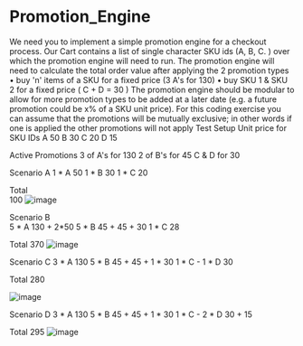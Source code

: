# Promotion_Engine

We need you to implement a simple promotion engine for a checkout process. Our Cart contains a list of single character SKU ids (A, B, C.	) over which the promotion engine will need to run.
The promotion engine will need to calculate the total order value after applying the 2 promotion types
•	buy 'n' items of a SKU for a fixed price (3 A's for 130)
•	buy SKU 1 & SKU 2 for a fixed price ( C + D = 30 )
The promotion engine should be modular to allow for more promotion types to be added at a later date (e.g. a future promotion could be x% of a SKU unit price). For this coding exercise you can assume that the promotions will be mutually exclusive; in other words if one is applied the other promotions will not apply
Test Setup
Unit price for SKU IDs A	50
B	30
C	20
D	15

Active Promotions
3 of A's for 130
2 of B's for 45 C & D for 30

Scenario A
1	* A	50 
1	* B	30 
1	* C	20 

Total		
100
![image](https://user-images.githubusercontent.com/34261111/147998549-c2f62315-8865-4520-a23a-2c23aab2f78c.png)


Scenario	B	 
5 * A		130 + 2*50 
5 * B		45 + 45 + 30 
1 * C		28 

Total	370
![image](https://user-images.githubusercontent.com/34261111/147998508-354a8d8b-45bd-4da2-9bb1-4cb4474891bd.png)



Scenario C
3	* A	130
5	* B	45 + 45 + 1 * 30
1	* C	-
1	* D	30

Total	280

![image](https://user-images.githubusercontent.com/34261111/147998469-7bee4c9c-9603-4f63-ba61-ba7d085b85a4.png)



Scenario D
3	* A	130
5	* B	45 + 45 + 1 * 30
1	* C	-
2	* D	30 + 15

Total	295
![image](https://user-images.githubusercontent.com/34261111/147998623-98cf2d2e-ef24-4c4c-9220-08978d121032.png)

